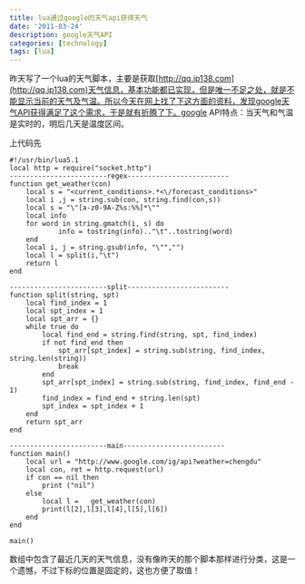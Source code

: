 ```yaml
---
title: lua通过google的天气api获得天气
date: '2011-03-24'
description: google天气API
categories: [technology]
tags: [lua]
---
```


昨天写了一个lua的天气脚本，主要是获取[http://qq.ip138.com](http://qq.ip138.com)天气信息，基本功能都已实现，但是唯一不足之处，就是不能显示当前的天气及气温。所以今天在网上找了下这方面的资料，发现google天气API获得满足了这个需求，于是就有折腾了下。google API特点：当天气和气温是实时的，明后几天是温度区间。

上代码先

    #!/usr/bin/lua5.1
    local http = require("socket.http")
    ------------------------regex-------------------------
    function get_weather(con)
        local s = "<current_conditions>.*<\/forecast_conditions>"
        local i ,j = string.sub(con, string.find(con,s))
        local s = "\"[a-z0-9A-Z%s:%%]*\"" 
        local info
        for word in string.gmatch(i, s) do
                info = tostring(info).."\t"..tostring(word) 
        end
        local i, j = string.gsub(info, "\"","")
        local l = split(i,"\t")
        return l
    end
     
    ------------------------split-------------------------
    function split(string, spt)
        local find_index = 1
        local spt_index = 1
        local spt_arr = {}
        while true do
            local find_end = string.find(string, spt, find_index)
            if not find_end then
                spt_arr[spt_index] = string.sub(string, find_index, string.len(string))
                break
            end
            spt_arr[spt_index] = string.sub(string, find_index, find_end - 1)
            find_index = find_end + string.len(spt)
            spt_index = spt_index + 1
        end
        return spt_arr
    end
     
    ------------------------main-------------------------
    function main()
        local url = "http://www.google.com/ig/api?weather=chengdu"
        local con, ret = http.request(url)
        if con == nil then
            print ("nil")
        else
            local l =   get_weather(con)
            print(l[2],l[3],l[4],l[5],l[6])
        end
    end
     
    main()
数组中包含了最近几天的天气信息，没有像昨天的那个脚本那样进行分类，这是一个遗憾，不过下标的位置是固定的，这也方便了取值！
